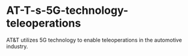 # AT-T-s-5G-technology-teleoperations
AT&amp;T utilizes 5G technology to enable teleoperations in the automotive industry.
